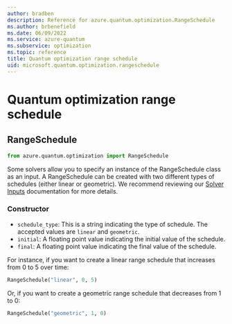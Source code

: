 ```yaml
---
author: bradben
description: Reference for azure.quantum.optimization.RangeSchedule
ms.author: brbenefield
ms.date: 06/09/2022
ms.service: azure-quantum
ms.subservice: optimization
ms.topic: reference
title: Quantum optimization range schedule
uid: microsoft.quantum.optimization.rangeschedule
---
```


# Quantum optimization range schedule

## RangeSchedule

```py
from azure.quantum.optimization import RangeSchedule
```

Some solvers allow you to specify an instance of the RangeSchedule class as an input. 
A RangeSchedule can be created with two different types of schedules (either linear or geometric).
We recommend reviewing our [Solver Inputs](/azure/quantum/optimization-input-formats) documentation for more details.

### Constructor

- `schedule_type`: This is a string indicating the type of schedule. The accepted values are `linear` and `geometric`.
- `initial`: A floating point value indicating the initial value of the schedule.
- `final`: A floating point value indicating the final value of the schedule.

For instance, if you want to create a linear range schedule that increases from 0 to 5 over time:

```py
RangeSchedule("linear", 0, 5)
```

Or, if you want to create a geometric range schedule that decreases from 1 to 0:

```py
RangeSchedule("geometric", 1, 0)
```
